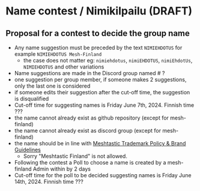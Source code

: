 # Name contest / Nimikilpailu (DRAFT) <!-- {docsify-ignore-all} -->

## Proposal for a contest to decide the group name

- Any name suggestion must be preceded by the text `NIMIEHDOTUS` for example `NIMIEHDOTUS Mesh-Finland`
  - the case does not matter eg: `nimiehdotus`, `nimiEHDOTUS`, `nimiEhdotUs`, `NIMIEHDOTUS` and other variations
- Name suggestions are made in the Discord group named # ?
- one suggestion per group member, if someone makes 2 suggestions, only the last one is considered
- if someone edits their suggestion after the cut-off time, the suggestion is disqualified
- Cut-off time for suggesting names is Friday June 7th, 2024. Finnish time ???
- the name cannot already exist as github repository (except for mesh-finland)
- the name cannot already exist as discord group (except for mesh-finland)
- the name should be in line with [Meshtastic Trademark Policy & Brand Guidelines](https://meshtastic.org/docs/legal/licensing-and-trademark/#meshtastic-trademark-policy--brand-guidelines)
  - Sorry "Meshtastic Finland" is not allowed.
- Following the contest a Poll to choose a name is created by a mesh-finland Admin within by 2 days
- Cut-off time for the poll to be decided suggesting names is Friday June 14th, 2024. Finnish time ???
